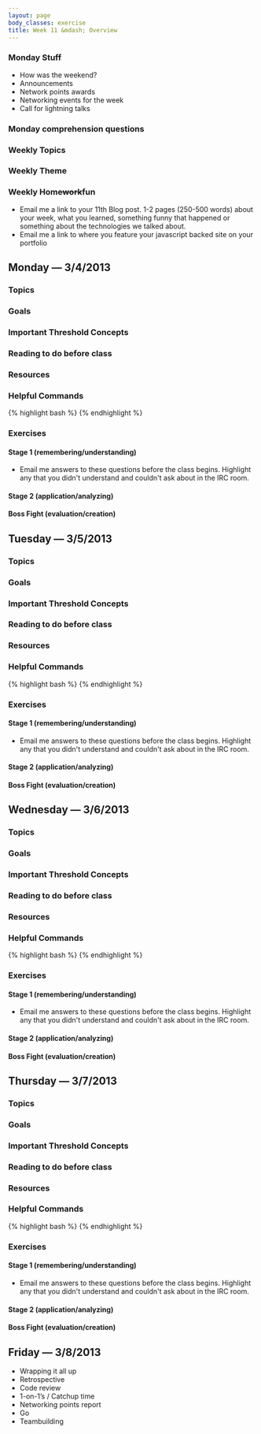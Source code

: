 ```yaml
---
layout: page
body_classes: exercise
title: Week 11 &mdash; Overview
---
```


### Monday Stuff
* How was the weekend?
* Announcements
* Network points awards
* Networking events for the week
* Call for lightning talks

### Monday comprehension questions

### Weekly Topics

### Weekly Theme

### Weekly Home<del>work</del>**fun**
* Email me a link to your 11th Blog post. 1-2 pages (250-500 words) about your week, what you learned, something funny that happened or something about the technologies we talked about.
* Email me a link to where you feature your javascript backed site on your portfolio

## Monday &mdash; 3/4/2013
### Topics

### Goals

### Important Threshold Concepts

### Reading to do before class

### Resources

### Helpful Commands
{% highlight bash %}
{% endhighlight %}

### Exercises

#### Stage 1 (remembering/understanding)

* Email me answers to these questions before the class begins. Highlight any that you didn't understand and couldn't ask about in the IRC room.

#### Stage 2 (application/analyzing)

#### Boss Fight (evaluation/creation)

## Tuesday &mdash; 3/5/2013
### Topics

### Goals

### Important Threshold Concepts

### Reading to do before class

### Resources

### Helpful Commands
{% highlight bash %}
{% endhighlight %}

### Exercises

#### Stage 1 (remembering/understanding)

* Email me answers to these questions before the class begins. Highlight any that you didn't understand and couldn't ask about in the IRC room.

#### Stage 2 (application/analyzing)

#### Boss Fight (evaluation/creation)

## Wednesday &mdash; 3/6/2013
### Topics

### Goals

### Important Threshold Concepts

### Reading to do before class

### Resources

### Helpful Commands
{% highlight bash %}
{% endhighlight %}

### Exercises

#### Stage 1 (remembering/understanding)

* Email me answers to these questions before the class begins. Highlight any that you didn't understand and couldn't ask about in the IRC room.

#### Stage 2 (application/analyzing)

#### Boss Fight (evaluation/creation)

## Thursday &mdash; 3/7/2013
### Topics

### Goals

### Important Threshold Concepts

### Reading to do before class

### Resources

### Helpful Commands
{% highlight bash %}
{% endhighlight %}

### Exercises

#### Stage 1 (remembering/understanding)

* Email me answers to these questions before the class begins. Highlight any that you didn't understand and couldn't ask about in the IRC room.

#### Stage 2 (application/analyzing)

#### Boss Fight (evaluation/creation)

## Friday &mdash; 3/8/2013
* Wrapping it all up
* Retrospective
* Code review
* 1-on-1’s / Catchup time
* Networking points report
* Go
* Teambuilding